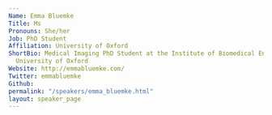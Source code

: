 ```yaml
---
Name: Emma Bluemke
Title: Ms
Pronouns: She/her
Job: PhD Student
Affiliation: University of Oxford
ShortBio: Medical Imaging PhD Student at the Institute of Biomedical Engineering,
  University of Oxford
Website: http://emmabluemke.com/
Twitter: emmabluemke
Github:
permalink: "/speakers/emma_bluemke.html"
layout: speaker_page
---
```

